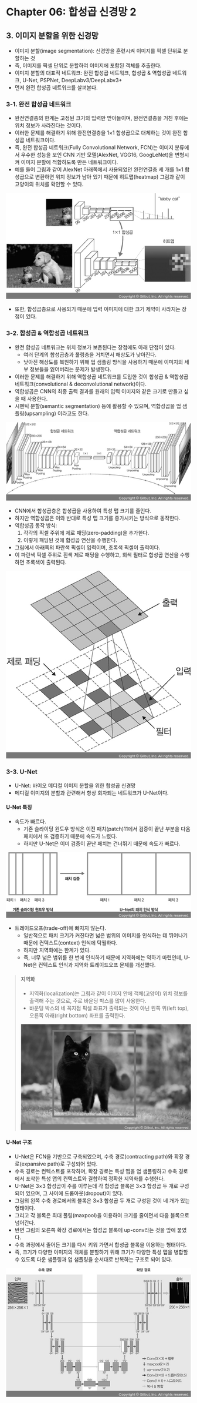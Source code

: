 # Chapter 06: 합성곱 신경망 2
## 3. 이미지 분할을 위한 신경망
- 이미지 분할(image segmentation): 신경망을 훈련시켜 이미지를 픽셀 단위로 분할하는 것
-  즉, 이미지를 픽셀 단위로 분할하여 이미지에 포함된 객체를 추출한다.
- 이미지 분할의 대표적 네트워크: 완전 합성곱 네트워크, 합성곱 & 역합성곱 네트워크, U-Net, PSPNet, DeepLabv3/DeepLabv3+
- 먼저 완전 합성곱 네트워크를 살펴본다.

### 3-1. 완전 합성곱 네트워크
- 완전연결층의 한계는 고정된 크기의 입력만 받아들이며, 완전연결층을 거친 후에는 위치 정보가 사라진다는 것이다.
- 이러한 문제를 해결하기 위해 완전연결층을 1×1 합성곱으로 대체하는 것이 완전 합성곱 네트워크이다.
- 즉, 완전 합성곱 네트워크(Fully Convolutional Network, FCN)는 이미지 분류에서 우수한 성능을 보인 CNN 기반 모델(AlexNet, VGG16, GoogLeNet)을 변형시켜 이미지 분할에 적합하도록 만든 네트워크이다.
- 예를 들어 그림과 같이 AlexNet 아래쪽에서 사용되었던 완전연결층 세 개를 1×1 합성곱으로 변환하면 위치 정보가 남아 있기 때문에 히트맵(heatmap) 그림과 같이 고양이의 위치를 확인할 수 있다.

![](./assets/Ch06-3/Deeplearning01.jpg)

- 또한, 합성곱층으로 사용되기 때문에 입력 이미지에 대한 크기 제약이 사라지는 장점이 있다.

### 3-2. 합성곱 & 역합성곱 네트워크
- 완전 합성곱 네트워크는 위치 정보가 보존된다는 장점에도 아래 단점이 있다.
    - 여러 단계의 합성곱층과 풀링층을 거치면서 해상도가 낮아진다.
    - 낮아진 해상도를 복원하기 위해 업 샘플링 방식을 사용하기 때문에 이미지의 세부 정보들을 잃어버리는 문제가 발생한다.
- 이러한 문제를 해결하기 위해 역합성곱 네트워크를 도입한 것이 합성곱 & 역합성곱 네트워크(convolutional & deconvolutional network)이다.
- 역합성곱은 CNN의 최종 출력 결과를 원래의 입력 이미지와 같은 크기로 만들고 싶을 때 사용한다.
- 시멘틱 분할(semantic segmentation) 등에 활용할 수 있으며, 역합성곱을 업 샘플링(upsampling) 이라고도 한다.

![](./assets/Ch06-3/Deeplearning02.jpg)

- CNN에서 합성곱층은 합성곱을 사용하여 특성 맵 크기를 줄인다.
- 하지만 역합성곱은 이와 반대로 특성 맵 크기를 증가시키는 방식으로 동작한다.
- 역합성곱 동작 방식:
    1. 각각의 픽셀 주위에 제로 패딩(zero-padding)을 추가한다.
    2. 이렇게 패딩된 것에 합성곱 연산을 수행한다.
- 그림에서 아래쪽의 파란색 픽셀이 입력이며, 초록색 픽셀이 출력이다.
- 이 파란색 픽셀 주위로 흰색 제로 패딩을 수행하고, 회색 필터로 합성곱 연산을 수행하면 초록색이 출력된다.

![](./assets/Ch06-3/Deeplearning03.jpg)

### 3-3. U-Net
- U-Net: 바이오 메디컬 이미지 분할을 위한 합성곱 신경망
- 메디컬 이미지의 분할과 관련해서 항상 회자되는 네트워크가 U-Net이다.

#### U-Net 특징
- 속도가 빠르다.
    - 기존 슬라이딩 윈도우 방식은 이전 패치(patch)11에서 검증이 끝난 부분을 다음 패치에서 또 검증하기 때문에 속도가 느렸다.
    - 하지만 U-Net은 이미 검증이 끝난 패치는 건너뛰기 때문에 속도가 빠르다.

![](./assets/Ch06-3/Deeplearning04.jpg)

- 트레이드오프(trade-off)에 빠지지 않는다.
    - 일반적으로 패치 크기가 커진다면 넓은 범위의 이미지를 인식하는 데 뛰어나기 때문에 컨텍스트(context) 인식에 탁월하다.
    - 하지만 지역화에는 한계가 있다.
    - 즉, 너무 넓은 범위를 한 번에 인식하기 때문에 지역화에는 약하기 마련인데, U-Net은 컨텍스트 인식과 지역화 트레이드오프 문제를 개선했다.

> #### 지역화
> - 지역화(localization)는 그림과 같이 이미지 안에 객체(고양이) 위치 정보를 출력해 주는 것으로, 주로 바운딩 박스를 많이 사용한다.
> - 바운딩 박스의 네 꼭지점 픽셀 좌표가 출력되는 것이 아닌 왼쪽 위(left top), 오른쪽 아래(right bottom) 좌표를 출력한다.
>
> ![](./assets/Ch06-3/Deeplearning05.jpg)

#### U-Net 구조
- U-Net은 FCN을 기반으로 구축되었으며, 수축 경로(contracting path)와 확장 경로(expansive path)로 구성되어 있다.
- 수축 경로는 컨텍스트를 포착하며, 확장 경로는 특성 맵을 업 샘플링하고 수축 경로에서 포착한 특성 맵의 컨텍스트와 결합하여 정확한 지역화를 수행한다.
- U-Net은 3×3 합성곱이 주를 이루는데 각 합성곱 블록은 3×3 합성곱 두 개로 구성되어 있으며, 그 사이에 드롭아웃(dropout)이 있다.
- 그림의 왼쪽 수축 경로에서의 블록은 3×3 합성곱 두 개로 구성된 것이 네 개가 있는 형태이다.
- 그리고 각 블록은 최대 풀링(maxpool)을 이용하여 크기를 줄이면서 다음 블록으로 넘어간다.
- 반면 그림의 오른쪽 확장 경로에서는 합성곱 블록에 up-conv라는 것을 앞에 붙였다.
- 수축 과정에서 줄어든 크기를 다시 키워 가면서 합성곱 블록을 이용하는 형태이다.
- 즉, 크기가 다양한 이미지의 객체를 분할하기 위해 크기가 다양한 특성 맵을 병합할 수 있도록 다운 샘플링과 업 샘플링을 순서대로 반복하는 구조로 되어 있다.

![](./assets/Ch06-3/Deeplearning06.jpg)